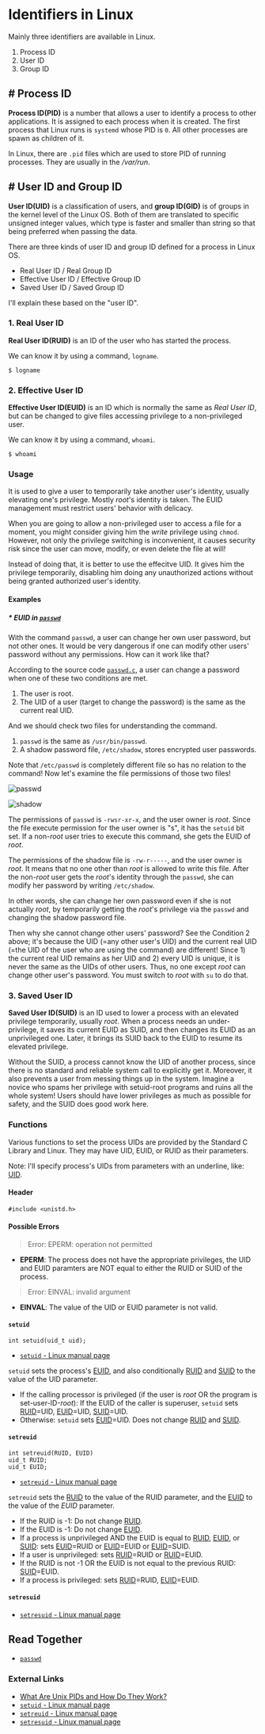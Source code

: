 # Identifiers in Linux
Mainly three identifiers are available in Linux.

1. Process ID
2. User ID
3. Group ID

## # Process ID
**Process ID(PID)** is a number that allows a user to identify a process to other applications. It is assigned to each process when it is created. The first process that Linux runs is `systemd` whose PID is `0`. All other processes are spawn as children of it.

In Linux, there are `.pid` files which are used to store PID of running processes. They are usually in the */var/run*.

## # User ID and Group ID
**User ID(UID)** is a classification of users, and **group ID(GID)** is of groups in the kernel level of the Linux OS.
Both of them are translated to specific unsigned integer values,
which type is faster and smaller than string so that being preferred when passing the data.

There are three kinds of user ID and group ID defined for a process in Linux OS.

* Real User ID / Real Group ID
* Effective User ID / Effective Group ID
* Saved User ID / Saved Group ID

I'll explain these based on the "user ID".

### 1. Real User ID
**Real User ID(RUID)** is an ID of the user who has started the process.

We can know it by using a command, `logname`.

    $ logname

### 2. Effective User ID
**Effective User ID(EUID)** is an ID which is normally the same as *Real User ID*, but can be changed to give files accessing privilege to a non-privileged user.

We can know it by using a command, `whoami`.

    $ whoami

### Usage
It is used to give a user to temporarily take another user's identity, usually elevating one's privilege. Mostly *root*'s identity is taken. The EUID management must restrict users' behavior with delicacy.

When you are going to allow a non-privileged user to access a file for a moment, you might consider giving him the *write* privilege using `chmod`. However, not only the privilege switching is inconvenient, it causes security risk since the user can move, modify, or even delete the file at will!

Instead of doing that, it is better to use the effecitve UID. It gives him the privilege temporarily, disabling him doing any unauthorized actions without being granted authorized user's identity.

#### Examples

##### * EUID in [`passwd`](https://github.com/reruo321/OS-Self-Study/tree/main/_Appendix/Linux/Commands/P/passwd)

With the command `passwd`, a user can change her own user password, but not other ones. It would be very dangerous if one can modify other users' password without any permissions.
How can it work like that? 

According to the source code [`passwd.c`](https://github.com/shadow-maint/shadow/blob/f76c31f50ed0cca018591cc2d0b43837d6224f7d/src/passwd.c#L990C2-L1004C1), a user can change a password when one of these two conditions are met.

1. The user is root.
2. The UID of a user (target to change the password) is the same as the current real UID.

And we should check two files for understanding the command.

1. `passwd` is the same as `/usr/bin/passwd`.
2. A shadow password file, `/etc/shadow`, stores encrypted user passwords.

Note that `/etc/passwd` is completely different file so has no relation to the command! Now let's examine the file permissions of those two files!

![passwd](https://github.com/reruo321/OS-Self-Study/assets/48712088/722d5a54-1537-4c6f-9494-ad03ea8149a7)

![shadow](https://github.com/reruo321/OS-Self-Study/assets/48712088/598f451a-c9a0-4b55-be3e-2b0227de0868)

The permissions of `passwd` is `-rwsr-xr-x`, and the user owner is *root*. Since the file execute permission for the user owner is "s", it has the `setuid` bit set. If a non-*root* user tries to execute this command, she gets the EUID of *root*.

The permissions of the shadow file is `-rw-r-----`, and the user owner is *root*. It means that no one other than *root* is allowed to write this file. After the non-*root* user gets the *root*'s identity through the `passwd`, she can modify her password by writing `/etc/shadow`.

In other words, she can change her own password even if she is not actually *root*, by temporarily getting the *root*'s privilege via the `passwd` and changing the shadow password file.

Then why she cannot change other users' password? See the Condition 2 above; it's because the UID (=any other user's UID) and the current real UID (=the UID of the user who are using the command) are different! Since 1) the current real UID remains as her UID and 2) every UID is unique, it is never the same as the UIDs of other users. Thus, no one except *root* can change other user's password. You must switch to *root* with `su` to do that.

### 3. Saved User ID
**Saved User ID(SUID)** is an ID used to lower a process with an elevated privilege temporarily, usually *root*. When a process needs an under-privilege, it saves its current EUID as SUID, and then changes its EUID as an unprivileged one. Later, it brings its SUID back to the EUID to resume its elevated privilege.

Without the SUID, a process cannot know the UID of another process, since there is no standard and reliable system call to explicitly get it. Moreover, it also prevents a user from messing things up in the system. Imagine a novice who spams her privilege with setuid-root programs and ruins all the whole system! Users should have lower privileges as much as possible for safety, and the SUID does good work here.

### Functions
Various functions to set the process UIDs are provided by the Standard C Library and Linux. They may have UID, EUID, or RUID as their parameters.

Note: I'll specify process's UIDs from parameters with an underline, like: <ins>UID</ins>.

#### Header
    #include <unistd.h>

#### Possible Errors
> Error: EPERM: operation not permitted
* **EPERM**: The process does not have the appropriate privileges, the UID and EUID paramters are NOT equal to either the RUID or SUID of the process.

> Error: EINVAL: invalid argument
* **EINVAL**: The value of the UID or EUID parameter is not valid.

#### `setuid`
    int setuid(uid_t uid);

* [`setuid` - Linux manual page](https://man7.org/linux/man-pages/man2/setuid.2.html)

`setuid` sets the process's <ins>EUID</ins>, and also conditionally <ins>RUID</ins> and <ins>SUID</ins> to the value of the UID parameter.

* If the calling processor is privileged (if the user is *root* OR the program is set-user-ID-*root*): If the EUID of the caller is superuser, `setuid` sets <ins>RUID</ins>=UID, <ins>EUID</ins>=UID, <ins>SUID</ins>=UID.
* Otherwise: `setuid` sets <ins>EUID</ins>=UID. Does not change <ins>RUID</ins> and <ins>SUID</ins>.

#### `setreuid`
    int setreuid(RUID, EUID)
    uid_t RUID;
    uid_t EUID;

* [`setreuid` - Linux manual page](https://man7.org/linux/man-pages/man2/setreuid.2.html)

`setreuid` sets the <ins>RUID</ins> to the value of the RUID parameter, and the <ins>EUID</ins> to the value of the *EUID* parameter.

* If the RUID is -1: Do not change <ins>RUID</ins>.
* If the EUID is -1: Do not change <ins>EUID</ins>.
* If a process is unprivileged AND the EUID is equal to <ins>RUID</ins>, <ins>EUID</ins>, or <ins>SUID</ins>: sets <ins>EUID</ins>=RUID or <ins>EUID</ins>=EUID or <ins>EUID</ins>=SUID.
* If a user is unprivileged: sets <ins>RUID</ins>=RUID or <ins>RUID</ins>=EUID.
* If the RUID is not -1 OR the EUID is not equal to the previous RUID: <ins>SUID</ins>=EUID.
* If a process is privileged: sets <ins>RUID</ins>=RUID, <ins>EUID</ins>=EUID.

#### `setresuid`
* [`setresuid` - Linux manual page](https://man7.org/linux/man-pages/man2/setresuid.2.html)

## Read Together
* [`passwd`](https://github.com/reruo321/OS-Self-Study/tree/main/_Appendix/Linux/Commands/P/passwd)

### External Links
* [What Are Unix PIDs and How Do They Work?](https://www.howtogeek.com/devops/what-are-unix-pids-and-how-do-they-work/)
* [`setuid` - Linux manual page](https://man7.org/linux/man-pages/man2/setuid.2.html)
* [`setreuid` - Linux manual page](https://man7.org/linux/man-pages/man2/setreuid.2.html)
* [`setresuid` - Linux manual page](https://man7.org/linux/man-pages/man2/setresuid.2.html)
